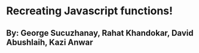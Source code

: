 # Recreating Javascript functions!
## By: George Sucuzhanay, Rahat Khandokar, David Abushlaih, Kazi Anwar
